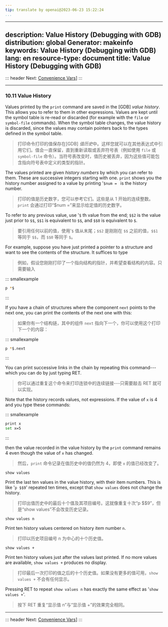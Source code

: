 ```yaml
---
tip: translate by openai@2023-06-23 15:22:24
...
```

---
description: Value History (Debugging with GDB)
distribution: global
Generator: makeinfo
keywords: Value History (Debugging with GDB)
lang: en
resource-type: document
title: Value History (Debugging with GDB)
-----------------------------------------

::: header
Next: [Convenience Vars](Convenience-Vars.html#Convenience-Vars)]
:::

---

### 10.11 Value History

Values printed by the `print` command are saved in the [GDB] *value history*. This allows you to refer to them in other expressions. Values are kept until the symbol table is re-read or discarded (for example with the `file` or `symbol-file` commands). When the symbol table changes, the value history is discarded, since the values may contain pointers back to the types defined in the symbol table.

> 打印命令打印的值保存在[GDB] *值历史*中。这样您就可以在其他表达式中引用它们。值会一直保留，直到重新读取或丢弃符号表（例如使用 `file` 或 `symbol-file` 命令）。当符号表改变时，值历史被丢弃，因为这些值可能包含指向符号表中定义的类型的指针。

The values printed are given *history numbers* by which you can refer to them. These are successive integers starting with one. `print` shows you the history number assigned to a value by printing '`$num = ` is the history number.

> 打印的值是历史数字，您可以参考它们。这些是从 1 开始的连续整数。`print` 会通过打印“$num =”来显示给定值的历史数字。

To refer to any previous value, use '`$` th value from the end; `$$2` is the value just prior to `$$`, `$$1` is equivalent to `$$`, and `$$0` is equivalent to `$`.

> 要引用任何以前的值，使用'`$` 值从末尾；`$$2` 是刚刚在 `$$` 之前的值，`$$1` 等同于 `$$`，而 `$$0` 等同于 `$`。

For example, suppose you have just printed a pointer to a structure and want to see the contents of the structure. It suffices to type

> 例如，假设您刚刚打印了一个指向结构的指针，并希望查看结构的内容。只需要输入

::: smallexample

```bash
p *$
```

:::

If you have a chain of structures where the component `next` points to the next one, you can print the contents of the next one with this:

> 如果你有一个结构链，其中的组件 `next` 指向下一个，你可以使用这个打印下一个的内容：

::: smallexample

```bash
p *$.next
```

:::

You can print successive links in the chain by repeating this command---which you can do by just typing RET.

> 你可以通过重复这个命令来打印连锁中的连续链接---只需要敲击 RET 就可以实现。

Note that the history records values, not expressions. If the value of `x` is 4 and you type these commands:

::: smallexample

```bash
print x
set x=5
```

:::

then the value recorded in the value history by the `print` command remains 4 even though the value of `x` has changed.

> 然后，`print` 命令记录在值历史中的值仍然为 4，即使 `x` 的值已经改变了。

`show values`

Print the last ten values in the value history, with their item numbers. This is like '`p $$9`' repeated ten times, except that `show values` does not change the history.

> 打印出值历史中的最后十个值及其项目编号。这就像重复十次“p $$9”，但是“show values”不会改变历史记录。

`show values n`

Print ten history values centered on history item number `n`.

> 打印以历史项目编号 n 为中心的十个历史值。

`show values +`

Print ten history values just after the values last printed. If no more values are available, `show values +` produces no display.

> 打印最后一次打印的值之后的十个历史值。如果没有更多的值可用，`show values +` 不会有任何显示。

Pressing RET to repeat `show values n` has exactly the same effect as '`show values +`'.

> 按下 RET 重复“显示值 n”与“显示值 +”的效果完全相同。

---

::: header
Next: [Convenience Vars](Convenience-Vars.html#Convenience-Vars)]
:::
